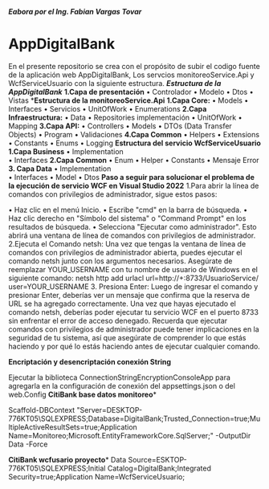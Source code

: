 ***Eabora por el Ing. Fabian Vargas Tovar***
# AppDigitalBank
En el presente repositorio se crea con el propósito de subir el codigo fuente de la aplicación web AppDigitalBank, Los servcios monitoreoService.Api y WcfServiceUsuario con la siguiente estructura.
***Estructura de la AppDigitalBank***
**1.Capa de presentación** 
•	Controlador
•	Modelo
•	Dtos
•	Vistas
***Estructura de la monitoreoService.Api**
**1.Capa Core:**
•	Models
•	Interfaces 
•	Servicios
•	UnitOfWork
•	Enumerations
**2.Capa Infraestructura:**
•	Data
•	Repositories implementación
•	UnitOfWork
•	Mapping
**3.Capa API:**
•	Controllers
•	Models
•	DTOs (Data Transfer Objects)
•	Program
•	Validaciones
**4.Capa Common**
•	Helpers
•	Extensions
•	Constants
•	Enums
•	Logging
**Estructura del servicio WcfServiceUsuario**
**1.Capa Business**
•	Implementation  
•	Interfaces
**2.Capa Common**
•	Enum
•	Helper
•	Constants
•	Mensaje Error
**3. Capa Data**
•	Implementation  
•	Interfaces
•	Model
•	Dtos
**Paso a seguir para solucionar el problema de la ejecución de servicio WCF en Visual Studio 2022**
1.Para abrir la línea de comandos con privilegios de administrador, sigue estos pasos:

•	Haz clic en el menú Inicio.
•	Escribe "cmd" en la barra de búsqueda.
•	Haz clic derecho en "Símbolo del sistema" o "Command Prompt" en los resultados de búsqueda.
•	Selecciona "Ejecutar como administrador". Esto abrirá una ventana de línea de comandos con privilegios de administrador.
2.Ejecuta el Comando netsh:
Una vez que tengas la ventana de línea de comandos con privilegios de administrador abierta, puedes ejecutar el comando netsh junto con los argumentos necesarios. Asegúrate de reemplazar YOUR_USERNAME con tu nombre de usuario de Windows en el siguiente comando:
netsh http add urlacl url=http://+:8733/UsuarioService/ user=YOUR_USERNAME
3. Presiona Enter:
Luego de ingresar el comando y presionar Enter, deberías ver un mensaje que confirma que la reserva de URL se ha agregado correctamente.
Una vez que hayas ejecutado el comando netsh, deberías poder ejecutar tu servicio WCF en el puerto 8733 sin enfrentar el error de acceso denegado.
Recuerda que ejecutar comandos con privilegios de administrador puede tener implicaciones en la seguridad de tu sistema, así que asegúrate de comprender lo que estás haciendo y por qué lo estás haciendo antes de ejecutar cualquier comando.

**Encriptación y desencriptación conexión String**

Ejecutar la biblioteca ConnectionStringEncryptionConsoleApp para agregarla en la configuración de conexión del appsettings.json o del web.Config
****CitiBank base datos monitoreo*****

Scaffold-DBContext "Server=DESKTOP-776KT05\SQLEXPRESS;Database=DigitalBank;Trusted_Connection=true;MultipleActiveResultSets=true;Application Name=Monitoreo;Microsoft.EntityFrameworkCore.SqlServer;" -OutputDir Data -Force

****CitiBank wcfusario proyecto*****
Data Source=ESKTOP-776KT05\SQLEXPRESS;Initial Catalog=DigitalBank;Integrated Security=true;Application Name=WcfServiceUsuario;


